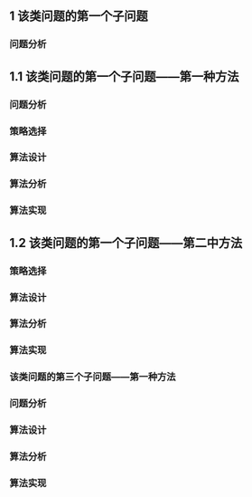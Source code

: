 

## 1 该类问题的第一个子问题

### 问题分析

## 1.1 该类问题的第一个子问题——第一种方法


### 问题分析

### 策略选择

### 算法设计

### 算法分析

### 算法实现


## 1.2 该类问题的第一个子问题——第二中方法

### 策略选择

### 算法设计

### 算法分析

### 算法实现


### 该类问题的第三个子问题——第一种方法

### 问题分析

### 算法设计

### 算法分析

### 算法实现